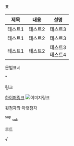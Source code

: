 표

| 제목    | 내용    | 설명                 |
| ------- | ------- | -------------------- |
| 테스트1 | 테스트2 | 테스트3              |
| 테스트1 | 테스트2 | 테스트3              |
| 테스트1 | 테스트2 | 테스트3 <br> 테스트4 |

문법표시

\*

링크

[하이퍼링크]()
![이미지링크]()

윗첨자와 아랫첨자

<sup>sup</sup>
<sub>sub</sub>

루트

&radic;

